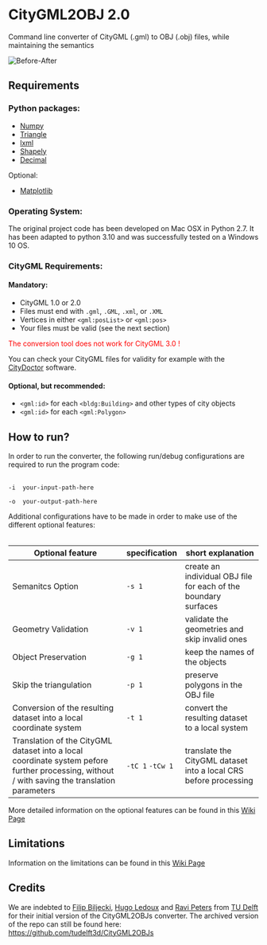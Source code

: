 # CityGML2OBJ 2.0
Command line converter of CityGML (.gml) to OBJ (.obj) files, while maintaining the semantics 

![Before-After](https://user-images.githubusercontent.com/44395224/235768949-747bd3c7-e347-45ab-9ae0-713065da90f3.png)


## Requirements
### Python packages:

+ [Numpy](http://docs.scipy.org/doc/numpy/user/install.html) 
+ [Triangle](http://dzhelil.info/triangle/)
+ [lxml](http://lxml.de)
+ [Shapely](https://github.com/Toblerity/Shapely)
+ [Decimal](https://docs.python.org/3/library/decimal.html)
  
Optional:

+ [Matplotlib](http://matplotlib.org/users/installing.html)

### Operating System:

The original project code has been developed on Mac OSX in Python 2.7. It has been adapted to python 3.10 and was successfully tested on a Windows 10 OS.

### CityGML Requirements:

#### Mandatory:

+ CityGML 1.0 or 2.0
+ Files must end with `.gml`, `.GML`, `.xml`, or `.XML`
+ Vertices in either `<gml:posList>` or `<gml:pos>`
+ Your files must be valid (see the next section)

<span style="color:red">The conversion tool does not work for CityGML 3.0 !</span>

You can check your CityGML files for validity for example with the [CityDoctor](https://www.citydoctor.eu/de/startseite.html) software.

#### Optional, but recommended:

+ `<gml:id>` for each `<bldg:Building>` and other types of city objects
+ `<gml:id>` for each `<gml:Polygon>`

## How to run?
In order to run the converter, the following run/debug configurations are required to run the program code:
<br></br>



  
  `-i  your-input-path-here` 
  
  `-o  your-output-path-here` 
  


Additional configurations have to be made in order to make use of the different optional features:
<br></br>

| Optional feature | specification | short explanation |
| -------- | -------- | -------- |
| Semanitcs Option|`-s 1`| create an individual OBJ file for each of the boundary surfaces |
| Geometry Validation | `-v 1`| validate the geometries and skip invalid ones |
| Object Preservation | `-g 1`| keep the names of the objects |
| Skip the triangulation | `-p 1`| preserve polygons in the OBJ file |
| Conversion of the resulting dataset into a local coordinate system | `-t 1`| convert the resulting dataset to a local system |
| Translation of the CityGML dataset into a local coordinate system pefore further processing, without / with saving the translation parameters|`-tC 1` `-tCw 1`| translate the CityGML dataset into a local CRS before processing | 

More detailed information on the optional features can be found in this [Wiki Page](https://github.com/tum-gis/citygml2obj-2.0/wiki/Optional-Functionalities)

## Limitations

Information on the limitations can be found in this [Wiki Page](https://github.com/tum-gis/citygml2obj-2.0/wiki/Limitations) 

## Credits
We are indebted to [Filip Biljecki](https://github.com/fbiljecki), [Hugo Ledoux](https://github.com/hugoledoux) and [Ravi Peters](https://github.com/Ylannl) from [TU Delft](https://github.com/tudelft3d) for their initial version of the CityGML2OBJs converter. The archived version of the repo can still be found here: https://github.com/tudelft3d/CityGML2OBJs
